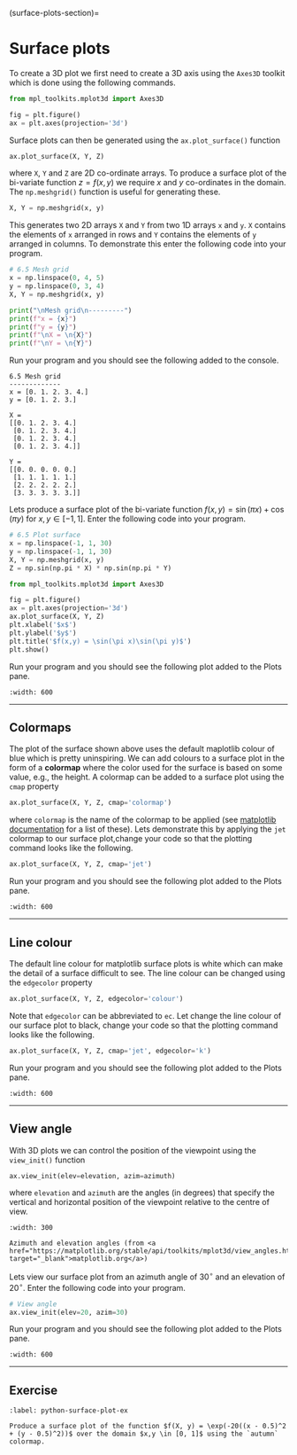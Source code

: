 (surface-plots-section)=
# Surface plots

To create a 3D plot we first need to create a 3D axis using the `Axes3D` toolkit which is done using the following commands.

```python
from mpl_toolkits.mplot3d import Axes3D

fig = plt.figure()
ax = plt.axes(projection='3d')
```

Surface plots can then be generated using the `ax.plot_surface()` function

```python
ax.plot_surface(X, Y, Z)
```

where `X`, `Y` and `Z` are 2D co-ordinate arrays. To produce a surface plot of the bi-variate function $z=f(x,y)$ we require $x$ and $y$ co-ordinates in the domain. The `np.meshgrid()` function is useful for generating these.

```python
X, Y = np.meshgrid(x, y)
```

This generates two 2D arrays `X` and `Y` from two 1D arrays `x` and `y`. `X` contains the elements of `x` arranged in rows and `Y` contains the elements of `y` arranged in columns. To demonstrate this enter the following code into your program.

```python
# 6.5 Mesh grid
x = np.linspace(0, 4, 5)
y = np.linspace(0, 3, 4)
X, Y = np.meshgrid(x, y)

print("\nMesh grid\n---------")
print(f"x = {x}")
print(f"y = {y}")
print(f"\nX = \n{X}")
print(f"\nY = \n{Y}")
```

Run your program and you should see the following added to the console.

```text
6.5 Mesh grid
-------------
x = [0. 1. 2. 3. 4.]
y = [0. 1. 2. 3.]

X = 
[[0. 1. 2. 3. 4.]
 [0. 1. 2. 3. 4.]
 [0. 1. 2. 3. 4.]
 [0. 1. 2. 3. 4.]]

Y = 
[[0. 0. 0. 0. 0.]
 [1. 1. 1. 1. 1.]
 [2. 2. 2. 2. 2.]
 [3. 3. 3. 3. 3.]]
```

Lets produce a surface plot of the bi-variate function $f(x, y) = \sin(\pi x) + \cos(\pi y)$ for $x, y \in [-1, 1]$. Enter the following code into your program.

```python
# 6.5 Plot surface
x = np.linspace(-1, 1, 30)
y = np.linspace(-1, 1, 30)
X, Y = np.meshgrid(x, y)
Z = np.sin(np.pi * X) * np.sin(np.pi * Y)

from mpl_toolkits.mplot3d import Axes3D

fig = plt.figure()
ax = plt.axes(projection='3d')
ax.plot_surface(X, Y, Z)
plt.xlabel('$x$')
plt.ylabel('$y$')
plt.title('$f(x,y) = \sin(\pi x)\sin(\pi y)$')
plt.show()
```

Run your program and you should see the following plot added to the Plots pane.

```{figure} ../_images/6_Surface_plot_1.png
:width: 600
```

---

## Colormaps

The plot of the surface shown above uses the default maplotlib colour of blue which is pretty uninspiring. We can add colours to a surface plot in the form of a **colormap** where the color used for the surface is based on some value, e.g., the height. A colormap can be added to a surface plot using the `cmap` property

```python
ax.plot_surface(X, Y, Z, cmap='colormap')
```

where `colormap` is the name of the colormap to be applied (see <a href="https://matplotlib.org/stable/users/explain/colors/colormaps.html" target="_blank">matplotlib documentation</a> for a list of these). Lets demonstrate this by applying the `jet` colormap to our surface plot,change your code so that the plotting command looks like the following.

```python
ax.plot_surface(X, Y, Z, cmap='jet')
```

Run your program and you should see the following plot added to the Plots pane.

```{figure} ../_images/6_Surface_plot_2.png
:width: 600
```

---

## Line colour

The default line colour for matplotlib surface plots is white which can make the detail of a surface difficult to see. The line colour can be changed using the `edgecolor` property

```python
ax.plot_surface(X, Y, Z, edgecolor='colour')
```

Note that `edgecolor` can be abbreviated to `ec`. Let change the line colour of our surface plot to black, change your code so that the plotting command looks like the following.

```python
ax.plot_surface(X, Y, Z, cmap='jet', edgecolor='k')
```

Run your program and you should see the following plot added to the Plots pane.

```{figure} ../_images/6_Surface_plot_3.png
:width: 600
```

---

## View angle

With 3D plots we can control the position of the viewpoint using the `view_init()` function

```python
ax.view_init(elev=elevation, azim=azimuth)
```

where `elevation` and `azimuth` are the angles (in degrees) that specify the vertical and horizontal position of the viewpoint relative to the centre of view.

```{figure} https://matplotlib.org/stable/_images/mplot3d_view_angles.png
:width: 300

Azimuth and elevation angles (from <a href="https://matplotlib.org/stable/api/toolkits/mplot3d/view_angles.html" target="_blank">matplotlib.org</a>)
```

Lets view our surface plot from an azimuth angle of 30$^\circ$ and an elevation of 20$^\circ$. Enter the following code into your program.

```python
# View angle
ax.view_init(elev=20, azim=30)
```

Run your program and you should see the following plot added to the Plots pane.

```{figure} ../_images/6_Surface_plot_4.png
:width: 600
```

---

## Exercise

```{exercise}
:label: python-surface-plot-ex

Produce a surface plot of the function $f(X, y) = \exp(-20((x - 0.5)^2 + (y - 0.5)^2))$ over the domain $x,y \in [0, 1]$ using the `autumn` colormap. 
```
